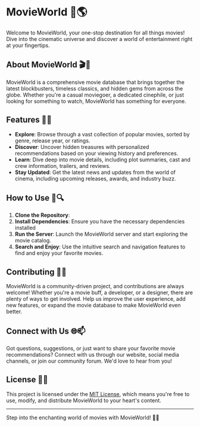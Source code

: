 # MovieWorld 🍿🌎

Welcome to MovieWorld, your one-stop destination for all things movies! Dive into the cinematic universe and discover a world of entertainment right at your fingertips.

## About MovieWorld 🎬🌟

MovieWorld is a comprehensive movie database that brings together the latest blockbusters, timeless classics, and hidden gems from across the globe. Whether you're a casual moviegoer, a dedicated cinephile, or just looking for something to watch, MovieWorld has something for everyone.

## Features 🚀✨

- **Explore**: Browse through a vast collection of popular movies, sorted by genre, release year, or ratings.
- **Discover**: Uncover hidden treasures with personalized recommendations based on your viewing history and preferences.
- **Learn**: Dive deep into movie details, including plot summaries, cast and crew information, trailers, and reviews.
- **Stay Updated**: Get the latest news and updates from the world of cinema, including upcoming releases, awards, and industry buzz.

## How to Use 🎥🔍

1. **Clone the Repository**:
2. **Install Dependencies**: Ensure you have the necessary dependencies installed
3. **Run the Server**: Launch the MovieWorld server and start exploring the movie catalog.
4. **Search and Enjoy**: Use the intuitive search and navigation features to find and enjoy your favorite movies.

## Contributing 🤝🌟

MovieWorld is a community-driven project, and contributions are always welcome! Whether you're a movie buff, a developer, or a designer, there are plenty of ways to get involved. Help us improve the user experience, add new features, or expand the movie database to make MovieWorld even better.

## Connect with Us 🌐📫

Got questions, suggestions, or just want to share your favorite movie recommendations? Connect with us through our website, social media channels, or join our community forum. We'd love to hear from you!

## License 📝🔐

This project is licensed under the [MIT License](LICENSE), which means you're free to use, modify, and distribute MovieWorld to your heart's content.

---

Step into the enchanting world of movies with MovieWorld! 🌟🍿
